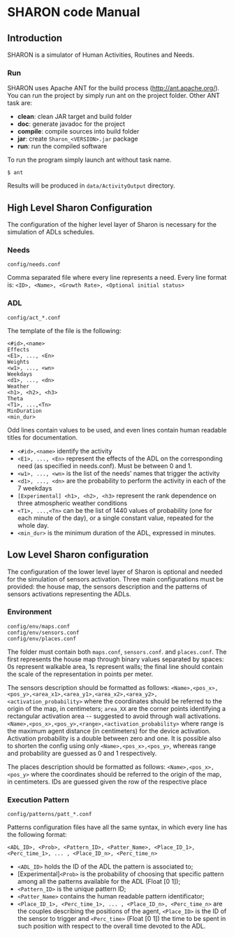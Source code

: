 # SHARON code Manual 
## Introduction ##
SHARON is a simulator of Human Activities, Routines and Needs.

### Run ###
SHARON uses Apache ANT for the build process (http://ant.apache.org/).
You can run the project by simply run ant on the project folder.
Other ANT task are:

* **clean**: clean JAR target and build folder
* **doc**: generate javadoc for the project
* **compile**: compile sources into build folder
* **jar**: create `Sharon_<VERSION>.jar` package
* **run**: run the compiled software

To run the program simply launch ant without task name. 


    $ ant


Results will be produced in `data/ActivityOutput` directory.


## High Level Sharon Configuration ##

The configuration of the higher level layer of Sharon is necessary for the simulation of ADLs schedules.

### Needs ### 	
	
    config/needs.conf

Comma separated file where every line represents a need. 
Every line format is: `<ID>, <Name>, <Growth Rate>, <Optional initial status>`

### ADL ###

    config/act_*.conf
    
The template of the file is the following:    
    
    <#id>,<name>
    Effects
    <E1>, ..., <En>
    Weights
    <w1>, ..., <wn>
    Weekdays
    <d1>, ..., <dn> 
    Weather
    <h1>, <h2>, <h3>
    Theta
    <T1>, ...,<Tn>
    MinDuration
    <min_dur>

Odd lines contain values to be used, and even lines contain human readable titles for documentation.    

* `<#id>,<name>` identify the activity
* `<E1>, ..., <En>` represent the effects of the ADL on the corresponding need (as specified in needs.conf). Must be between 0 and 1.
* `<w1>, ..., <wn>` is the list of the needs' names that trigger the activity
* `<d1>, ..., <dn>` are the probability to perform the activity in each of the 7 weekdays
* `[Experimental] <h1>, <h2>, <h3>` represent the rank dependence on three atmospheric weather conditions
* `<T1>, ...,<Tn>` can be the list of 1440 values of probability (one for each minute of the day), or a single constant value, repeated for the whole day.
* `<min_dur>` is the minimum duration of the ADL, expressed in minutes.  

## Low Level Sharon configuration ##

The configuration of the lower level layer of Sharon is optional and needed for the simulation of sensors activation.
Three main configurations must be provided: the house map, the sensors description and the patterns of sensors activations
 representing the ADLs.

### Environment ###

    config/env/maps.conf
    config/env/sensors.conf
    config/env/places.conf

The folder must contain both `maps.conf`, `sensors.conf`. and `places.conf`. The first represents the house map through binary values
separated by spaces: 0s represent walkable area, 1s represent walls; the final line should contain the scale of the representation in points per meter.

The sensors description should be formatted as follows:
`<Name>,<pos_x>,<pos_y>,<area_x1>,<area_y1>,<area_x2>,<area_y2>,<activation_probability>` where the coordinates should 
be referred to the origin of the map, in centimeters; `area_XX` are the corner points identifying a rectangular activation
 area -- suggested to avoid through wall activations. `<Name>,<pos_x>,<pos_y>,<range>,<activation_probability>` where range
is the maximum agent distance (in centimeters) for the device activation. Activation probability is a double between 
zero and one. It is possible also to shorten the config using only `<Name>,<pos_x>,<pos_y>`, whereas range and probability are guessed as 0 and 1 respectively.

<!--- Extend Places Explanation -->
The places description should be formatted as follows:
`<Name>,<pos_x>,<pos_y>` where the coordinates should be referred to the origin of the map, in centimeters. IDs are guessed given the row of the respective place


### Execution Pattern ###

    config/patterns/patt_*.conf

Patterns configuration files have all the same syntax, in which every line has the following format:

    <ADL_ID>, <Prob>, <Pattern_ID>, <Patter_Name>, <Place_ID_1>, <Perc_time_1>, ... , <Place_ID_n>, <Perc_time_n>
     
* `<ADL_ID>` holds the ID of the ADL the pattern is associated to;
* [Experimental]`<Prob>` is the probability of choosing that specific pattern among all the patterns available for the ADL (Float [0 1]); 
* `<Pattern_ID>` is the unique pattern ID; 
* `<Patter_Name>` contains the human readable pattern identificator;
* `<Place_ID_1>, <Perc_time_1>, ... , <Place_ID_n>, <Perc_time_n>` are the couples describing the positions of the agent,
 `<Place_ID>` is the ID of the sensor to trigger and `<Perc_time>` (Float [0 1]) the time to be spent in such position with respect 
 to the overall time devoted to the ADL.
